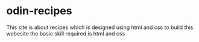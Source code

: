 # odin-recipes
This site is about recipes which is designed using html and css 
to build this webesite the basic skill required is html and css

